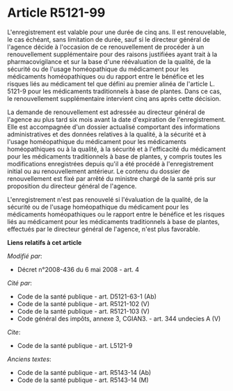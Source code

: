 # Article R5121-99

L'enregistrement est valable pour une durée de cinq ans. Il est renouvelable, le cas échéant, sans limitation de durée, sauf
si le directeur général de l'agence décide à l'occasion de ce renouvellement de procéder à un renouvellement supplémentaire
pour des raisons justifiées ayant trait à la pharmacovigilance et sur la base d'une réévaluation de la qualité, de la
sécurité ou de l'usage homéopathique du médicament pour les médicaments homéopathiques ou du rapport entre le bénéfice et les
risques liés au médicament tel que défini au premier alinéa de l'article L. 5121-9 pour les médicaments traditionnels à base
de plantes. Dans ce cas, le renouvellement supplémentaire intervient cinq ans après cette décision. 

La demande de renouvellement est adressée au directeur général de l'agence au plus tard six mois avant la date d'expiration
de l'enregistrement. Elle est accompagnée d'un dossier actualisé comportant des informations administratives et des données
relatives à la qualité, à la sécurité et à l'usage homéopathique du médicament pour les médicaments homéopathiques ou à la
qualité, à la sécurité et à l'efficacité du médicament pour les médicaments traditionnels à base de plantes, y compris toutes
les modifications enregistrées depuis qu'il a été procédé à l'enregistrement initial ou au renouvellement antérieur. Le
contenu du dossier de renouvellement est fixé par arrêté du ministre chargé de la santé pris sur proposition du directeur
général de l'agence. 

L'enregistrement n'est pas renouvelé si l'évaluation de la qualité, de la sécurité ou de l'usage homéopathique du médicament
pour les médicaments homéopathiques ou le rapport entre le bénéfice et les risques liés au médicament pour les médicaments
traditionnels à base de plantes, effectués par le directeur général de l'agence, n'est plus favorable.

**Liens relatifs à cet article**

_Modifié par_:

  - Décret n°2008-436 du 6 mai 2008 - art. 4

_Cité par_:

  - Code de la santé publique - art. D5121-63-1 (Ab)
  - Code de la santé publique - art. R5121-102 (V)
  - Code de la santé publique - art. R5121-103 (V)
  - Code général des impôts, annexe 3, CGIAN3. - art. 344 undecies A (V)

_Cite_:

  - Code de la santé publique - art. L5121-9

_Anciens textes_:

  - Code de la santé publique - art. R5143-14 (Ab)
  - Code de la santé publique - art. R5143-14 (M)
